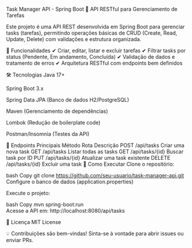 Task Manager API - Spring Boot
🚀 API RESTful para Gerenciamento de Tarefas

Este projeto é uma API REST desenvolvida em Spring Boot para gerenciar tasks (tarefas), permitindo operações básicas de CRUD (Create, Read, Update, Delete) com validações e estrutura organizada.

🔧 Funcionalidades
✔ Criar, editar, listar e excluir tarefas
✔ Filtrar tasks por status (Pendente, Em andamento, Concluída)
✔ Validação de dados e tratamento de erros
✔ Arquitetura RESTful com endpoints bem definidos

🛠 Tecnologias
Java 17+

Spring Boot 3.x

Spring Data JPA (Banco de dados H2/PostgreSQL)

Maven (Gerenciamento de dependências)

Lombok (Redução de boilerplate code)

Postman/Insomnia (Testes da API)

📌 Endpoints Principais
Método	Rota	Descrição
POST	/api/tasks	Criar uma nova task
GET	/api/tasks	Listar todas as tasks
GET	/api/tasks/{id}	Buscar task por ID
PUT	/api/tasks/{id}	Atualizar uma task existente
DELETE	/api/tasks/{id}	Excluir uma task
🚀 Como Executar
Clone o repositório:

bash
Copy
git clone https://github.com/seu-usuario/task-manager-api.git  
Configure o banco de dados (application.properties)

Execute o projeto:

bash
Copy
mvn spring-boot:run  
Acesse a API em: http://localhost:8080/api/tasks



📄 Licença
MIT License

💡 Contribuições são bem-vindas! Sinta-se à vontade para abrir issues ou enviar PRs.
